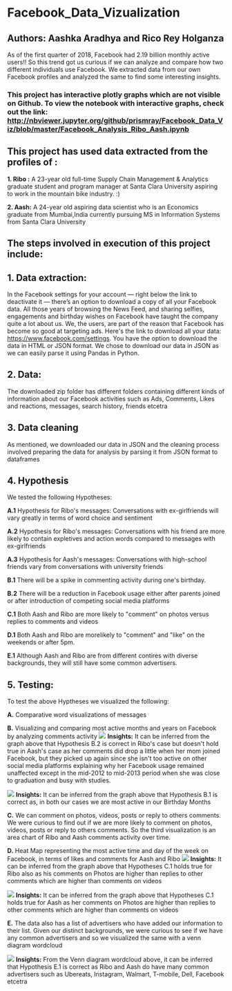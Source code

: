 # Facebook_Data_Vizualization
## Authors: Aashka Aradhya and Rico Rey Holganza

As of the first quarter of 2018, Facebook had 2.19 billion monthly active users!! So this trend got us curious if we can analyze and compare how two different individuals use Facebook. We extracted data from our own Facebook profiles and analyzed the same to find some interesting insights.

### This project has interactive plotly graphs which are not visible on Github. To view the notebook with interactive graphs, check out the link: http://nbviewer.jupyter.org/github/prismray/Facebook_Data_Viz/blob/master/Facebook_Analysis_Ribo_Aash.ipynb
## This project has used data extracted from the profiles of :
**1. Ribo :** A 23-year old full-time Supply Chain Management & Analytics graduate student and program manager at Santa Clara University aspiring to work in the mountain bike industry. :)

**2. Aash:** A 24-year old aspiring data scientist who is an Economics graduate from Mumbai,India currently pursuing MS in Information Systems from Santa Clara University

## The steps involved in execution of this project include:

## 1. Data extraction:
In the Facebook settings for your account — right below the link to deactivate it — there’s an option to download a copy of all your Facebook data. All those years of browsing the News Feed, and sharing selfies, engagements and birthday wishes on Facebook have taught the company quite a lot about us. We, the users, are part of the reason that Facebook has become so good at targeting ads. Here's the link to download all your data: https://www.facebook.com/settings. You have the option to download the data in HTML or JSON format. We chose to download our data in JSON as we can easily parse it using Pandas in Python.

## 2. Data:
The downloaded zip folder has different folders containing different kinds of information about our Facebook activities such as Ads, Comments, Likes and reactions, messages, search history, friends etcetra

## 3. Data cleaning
As mentioned, we downloaded our data in JSON and the cleaning process involved preparing the data for analysis by parsing it from JSON format to dataframes

## 4. Hypothesis
We tested the following Hypotheses:

**A.1** Hypothesis for Ribo's messages: Conversations with ex-girlfriends will vary greatly in terms of word choice and sentiment

**A.2** Hypothesis for Ribo's messages: Conversations with his friend are more likely to contain expletives and action words compared to messages with ex-girlfriends

**A.3** Hypothesis for Aash's messages: Conversations with high-school friends vary from conversations with university friends

**B.1** There will be a spike in commenting activity during one's birthday.

**B.2** There will be a reduction in Facebook usage either after parents joined or after introduction of competing social media platforms

**C.1** Both Aash and Ribo are more likely to "comment" on photos versus replies to comments and videos

**D.1** Both Aash and Ribo are morelikely to "comment" and "like" on the weekends or after 5pm.

**E.1** Although Aash and Ribo are from different contires with diverse backgrounds, they will still have some common advertisers.

## 5. Testing:
To test the above Hyptheses we visualized the following:

**A.** Comparative word visualizations of messages

**B.** Visualizing and comparing most active months and years on Facebook by analyzing comments activity
![](Images/B.1_Facebook_activity_over_years.png)
**Insights:** It can be inferred from the graph above that Hypothesis B.2 is correct in Ribo's case but doesn't hold true in Aash's case as her comments did drop a little when her mom joined Facebook, but they picked up again since she isn't too active on other social media platforms explaining why her Facebook usage remained unaffected except in the mid-2012 to mid-2013 period when she was close to graduation and busy with studies.

![](Images/B.2_Facebook_activity_over_months.png)
**Insights:** It can be inferred from the graph above that Hypothesis B.1 is correct as, in both our cases we are most active in our Birthday Months

**C.** We can comment on photos, videos, posts or reply to others comments. We were curious to find out if we are more likely to comment on photos, videos, posts or reply to others comments. So the third visualization is an area chart of Ribo and Aash comments activity over time.


**D.** Heat Map representing the most active time and day of the week on Facebook, in terms of likes and comments for Aash and Ribo
![](Images/D.1.1_HeatMap_Facebook_Comments_Ribo.png)
**Insights:** It can be inferred from the graph above that Hypotheses C.1 holds true for Ribo also as his comments on Photos are higher than replies to other comments which are higher than comments on videos

![](Images/D.1.2_HeatMap_Facebook_Comments_Aash.png)
**Insights:** It can be inferred from the graph above that Hypotheses C.1 holds true for Aash as her comments on Photos are higher than replies to other comments which are higher than comments on videos
 

**E.** The data also has a list of advertisers who have added our information to their list. Given our distinct backgrounds, we were curious to see if we have any common advertisers and so we visualized the same with a venn diagram wordcloud

![](Images/E.1_Common_Advertisers_VennWordcloud.png)
**Insights:** From the Venn diagram wordcloud above, it can be inferred that Hypothesis E.1 is correct as Ribo and Aash do have many common advertisers such as Ubereats, Instagram, Walmart, T-mobile, Dell, Facebook etcetra
